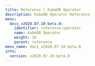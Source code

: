 ```yaml
---
title: Reference | KubeDB Operator
description: KubeDB Operator Reference
menu:
  docs_v2020.07.10-beta.0:
    identifier: reference-operator
    name: KubeDB Operator
    weight: 10
    parent: reference
menu_name: docs_v2020.07.10-beta.0
info:
  version: v2020.07.10-beta.0
---
```


